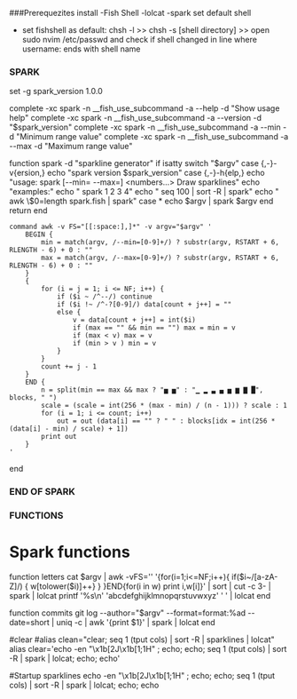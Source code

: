 ###Prerequezites
install
-Fish Shell
-lolcat
-spark
set default shell
- set fishshell as default: chsh -l >> chsh -s [shell directory] >> open sudo nvim /etc/passwd and check if shell changed in line where username: ends with shell name


### SPARK ###
set -g spark_version 1.0.0

complete -xc spark -n __fish_use_subcommand -a --help -d "Show usage help"
complete -xc spark -n __fish_use_subcommand -a --version -d "$spark_version"
complete -xc spark -n __fish_use_subcommand -a --min -d "Minimum range value"
complete -xc spark -n __fish_use_subcommand -a --max -d "Maximum range value"

function spark -d "sparkline generator"
    if isatty
        switch "$argv"
            case {,-}-v{ersion,}
                echo "spark version $spark_version"
            case {,-}-h{elp,}
                echo "usage: spark [--min=<n> --max=<n>] <numbers...>  Draw sparklines"
                echo "examples:"
                echo "       spark 1 2 3 4"
                echo "       seq 100 | sort -R | spark"
                echo "       awk \\\$0=length spark.fish | spark"
            case \*
                echo $argv | spark $argv
        end
        return
    end

    command awk -v FS="[[:space:],]*" -v argv="$argv" '
        BEGIN {
            min = match(argv, /--min=[0-9]+/) ? substr(argv, RSTART + 6, RLENGTH - 6) + 0 : ""
            max = match(argv, /--max=[0-9]+/) ? substr(argv, RSTART + 6, RLENGTH - 6) + 0 : ""
        }
        {
            for (i = j = 1; i <= NF; i++) {
                if ($i ~ /^--/) continue
                if ($i !~ /^-?[0-9]/) data[count + j++] = ""
                else {
                    v = data[count + j++] = int($i)
                    if (max == "" && min == "") max = min = v
                    if (max < v) max = v
                    if (min > v ) min = v
                }
            }
            count += j - 1
        }
        END {
            n = split(min == max && max ? "▅ ▅" : "▁ ▂ ▃ ▄ ▅ ▆ ▇ █", blocks, " ")
            scale = (scale = int(256 * (max - min) / (n - 1))) ? scale : 1
            for (i = 1; i <= count; i++)
                out = out (data[i] == "" ? " " : blocks[idx = int(256 * (data[i] - min) / scale) + 1])
            print out
        }
    '
end
### END OF SPARK ###



### FUNCTIONS ###

# Spark functions
function letters
    cat $argv | awk -vFS='' '{for(i=1;i<=NF;i++){ if($i~/[a-zA-Z]/) { w[tolower($i)]++} } }END{for(i in w) print i,w[i]}' | sort | cut -c 3- | spark | lolcat
    printf  '%s\n' 'abcdefghijklmnopqrstuvwxyz'  ' ' | lolcat
end

function commits
    git log --author="$argv" --format=format:%ad --date=short | uniq -c | awk '{print $1}' | spark | lolcat
end 


#clear
#alias clean="clear; seq 1 (tput cols) | sort -R | sparklines | lolcat"
alias clear='echo -en "\x1b[2J\x1b[1;1H" ; echo; echo; seq 1 (tput cols) | sort -R | spark | lolcat; echo; echo'

#Startup sparklines
echo -en "\x1b[2J\x1b[1;1H" ; echo; echo; seq 1 (tput cols) | sort -R | spark | lolcat; echo; echo


